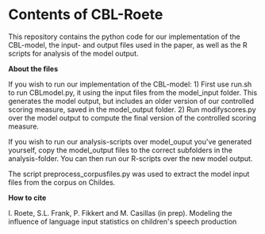 # Contents of CBL-Roete

This repository contains the python code for our implementation of the CBL-model, the input- and output files used in the paper, as well as the R scripts for analysis of the model output.

**About the files**

If you wish to run our implementation of the CBL-model:
    1) First use run.sh to run CBLmodel.py, it using the input files from the model_input folder. This generates the model output, but includes an older version of our controlled scoring measure, saved in the model_output folder.
    2) Run modifyscores.py over the model output to compute the final version of the controlled scoring measure.

If you wish to run our analysis-scripts over model_ouput you've generated yourself, copy the model_output files to the correct subfolders in the analysis-folder. You can then run our R-scripts over the new model output.

The script preprocess_corpusfiles.py was used to extract the model input files from the corpus on Childes.

**How to cite**

I. Roete, S.L. Frank, P. Fikkert and M. Casillas (in prep). Modeling the influence of language input statistics on children's speech production
